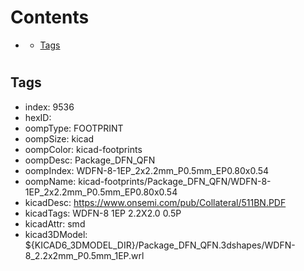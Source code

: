 



Contents
========

* [](#)
	* [Tags](#tags)

# 

## Tags

- index: 9536
- hexID: 
- oompType: FOOTPRINT
- oompSize: kicad
- oompColor: kicad-footprints
- oompDesc: Package_DFN_QFN
- oompIndex: WDFN-8-1EP_2x2.2mm_P0.5mm_EP0.80x0.54
- oompName: kicad-footprints/Package_DFN_QFN/WDFN-8-1EP_2x2.2mm_P0.5mm_EP0.80x0.54
- kicadDesc: https://www.onsemi.com/pub/Collateral/511BN.PDF
- kicadTags: WDFN-8 1EP 2.2X2.0 0.5P
- kicadAttr: smd
- kicad3DModel: ${KICAD6_3DMODEL_DIR}/Package_DFN_QFN.3dshapes/WDFN-8_2.2x2mm_P0.5mm_1EP.wrl
